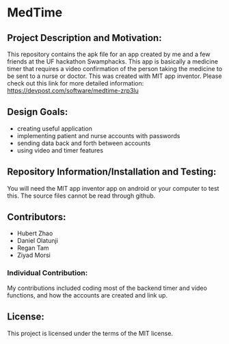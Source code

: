 # MedTime

## Project Description and Motivation:
This repository contains the apk file for an app created by me and a few friends at the UF hackathon Swamphacks. This app is basically a medicine timer that requires a video confirmation of the person taking the medicine to be sent to a nurse or doctor. This was created with MIT app inventor.
Please check out this link for more detailed information: https://devpost.com/software/medtime-zrp3lu
## Design Goals:
- creating useful application
- implementing patient and nurse accounts with passwords
- sending data back and forth between accounts
- using video and timer features

## Repository Information/Installation and Testing: 
You will need the MIT app inventor app on android or your computer to test this. The source files cannot be read through github.

## Contributors:
- Hubert Zhao
- Daniel Olatunji
- Regan Tam
- Ziyad Morsi

### Individual Contribution:
My contributions included coding most of the backend timer and video functions, and how the accounts are created and link up.

## License:
This project is licensed under the terms of the MIT license.
